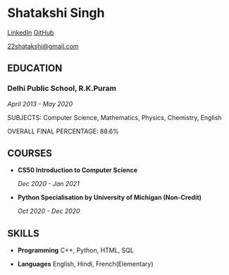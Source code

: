 # Shatakshi Singh

[LinkedIn](https://www.linkedin.com/in/22shatakshi)   [GitHub](https://github.com/22shatakshi)

22shatakshi@gmail.com   

## EDUCATION

### Delhi Public School, R.K.Puram

_April 2013 - May 2020_

SUBJECTS: Computer Science, Mathematics, Physics, Chemistry, English

OVERALL FINAL PERCENTAGE: 88.6%

## COURSES

- **CS50 Introduction to Computer Science**

   _Dec 2020 - Jan 2021_

- **Python Specialisation by University of Michigan (Non-Credit)**

   _Oct 2020 - Dec 2020_

## SKILLS

- **Programming**
C++, Python, HTML, SQL

- **Languages**
English, Hindi, French(Elementary)
